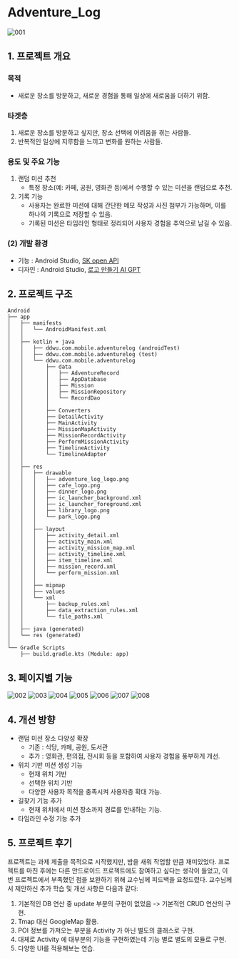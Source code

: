 # Adventure_Log
![001](https://github.com/user-attachments/assets/29f46206-b9c1-4ebd-b839-7c5bf4cf06c0)
## 1. 프로젝트 개요
### 목적
- 새로운 장소를 방문하고, 새로운 경험을 통해 일상에 새로움을 더하기 위함.
### 타겟층
1. 새로운 장소를 방문하고 싶지만, 장소 선택에 어려움을 겪는 사람들.
2. 반복적인 일상에 지루함을 느끼고 변화를 원하는 사람들.
### 용도 및 주요 기능
1. 랜덤 미션 추천
    - 특정 장소(예: 카페, 공원, 영화관 등)에서 수행할 수 있는 미션을 랜덤으로 추천.
2. 기록 기능
    - 사용자는 완료한 미션에 대해 간단한 메모 작성과 사진 첨부가 가능하며, 이를 하나의 기록으로 저장할 수 있음.
    - 기록된 미션은 타임라인 형태로 정리되어 사용자 경험을 추억으로 남길 수 있음.
### (2) 개발 환경
- 기능 : Android Studio, [SK open API](https://openapi.sk.com/)
- 디자인 : Android Studio, [로고 만들기 AI GPT](https://chatgpt.com/g/g-Pi8jBuFwp-rogo-mandeulgi-ai-gpt)
## 2. 프로젝트 구조
```
Android
├── app
│   ├── manifests
│   │   └── AndroidManifest.xml
│   │
│   ├── kotlin + java
│   │   ├── ddwu.com.mobile.adventurelog (androidTest)
│   │   ├── ddwu.com.mobile.adventurelog (test)
│   │   └── ddwu.com.mobile.adventurelog
│   │       ├── data
│   │       │   ├── AdventureRecord
│   │       │   ├── AppDatabase
│   │       │   ├── Mission
│   │       │   ├── MissionRepository
│   │       │   └── RecordDao
│   │       │
│   │       ├── Converters
│   │       ├── DetailActivity
│   │       ├── MainActivity
│   │       ├── MissionMapActivity
│   │       ├── MissionRecordActivity
│   │       ├── PerformMissionActivity
│   │       ├── TimelineActivity
│   │       └── TimelineAdapter
│   │   
│   ├── res
│   │   ├── drawable
│   │   │   ├── adventure_log_logo.png
│   │   │   ├── cafe_logo.png
│   │   │   ├── dinner_logo.png
│   │   │   ├── ic_launcher_background.xml
│   │   │   ├── ic_launcher_foreground.xml
│   │   │   ├── library_logo.png
│   │   │   └── park_logo.png
│   │   │
│   │   ├── layout
│   │   │   ├── activity_detail.xml
│   │   │   ├── activity_main.xml
│   │   │   ├── activity_mission_map.xml
│   │   │   ├── activity_timeline.xml
│   │   │   ├── item_timeline.xml
│   │   │   ├── mission_record.xml
│   │   │   └── perform_mission.xml
│   │   │
│   │   ├── mipmap
│   │   ├── values
│   │   └── xml
│   │       ├── backup_rules.xml
│   │       ├── data_extraction_rules.xml
│   │       └── file_paths.xml
│   │
│   ├── java (generated)
│   └── res (generated)
│
└── Gradle Scripts
    ├── build.gradle.kts (Module: app)
```
## 3. 페이지별 기능
![002](https://github.com/user-attachments/assets/a66296b9-9037-4e00-b75f-fc089ee35e5d)
![003](https://github.com/user-attachments/assets/e6c87386-bb1b-45be-ac4a-feb936763cc2)
![004](https://github.com/user-attachments/assets/7e3686ed-a7a9-46ab-8e5c-c9c9d883dcef)
![005](https://github.com/user-attachments/assets/9600fde3-7572-4090-9138-28e9833850de)
![006](https://github.com/user-attachments/assets/dc15c5d0-4207-46c0-8bdc-0dcf27d1447f)
![007](https://github.com/user-attachments/assets/c39f2078-1e7f-4f82-a7f7-68827a40db4d)
![008](https://github.com/user-attachments/assets/e5518089-84a0-4801-9187-e14fb73aa2dc)

## 4. 개선 방향
- 랜덤 미션 장소 다양성 확장
  - 기존 : 식당, 카페, 공원, 도서관 
  - 추가 : 영화관, 편의점, 전시회 등을 포함하여 사용자 경험을 풍부하게 개선.
- 위치 기반 미션 생성 기능
  - 현재 위치 기반
  - 선택한 위치 기반
  - 다양한 사용자 목적을 충족시켜 사용자층 확대 가능.
- 길찾기 기능 추가
  - 현재 위치에서 미션 장소까지 경로를 안내하는 기능.
- 타임라인 수정 기능 추가
## 5. 프로젝트 후기
프로젝트는 과제 제출을 목적으로 시작했지만, 밤을 새워 작업할 만큼 재미있었다. 프로젝트를 마친 후에는 다른 안드로이드 프로젝트에도 참여하고 싶다는 생각이 들었고, 이번 프로젝트에서 부족했던 점을 보완하기 위해 교수님께 피드백을 요청드렸다.
교수님께서 제안하신 추가 학습 및 개선 사항은 다음과 같다:
1. 기본적인 DB 연산 중 update 부분의 구현이 없었음 -> 기본적인 CRUD 연산의 구현.
2. Tmap 대신 GoogleMap 활용.
3. POI 정보를 가져오는 부분을 Activity 가 아닌 별도의 클래스로 구현.
4. 대체로 Activity 에 대부분의 기능을 구현하였는데 기능 별로 별도의 모듈로 구현.
5. 다양한 UI를 적용해보는 연습.
